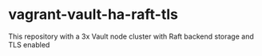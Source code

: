# vagrant-vault-ha-raft-tls
This repository with a 3x Vault node cluster with Raft backend storage and TLS enabled
